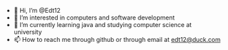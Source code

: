 - 👋 Hi, I’m @Edt12
- 👀 I’m interested in computers and software development
- 🌱 I’m currently learning java and studying computer science at university
- 📫 How to reach me through github or through email at edt12@duck.com

<!---
Edt12/Edt12 is a ✨ special ✨ repository because its `README.md` (this file) appears on your GitHub profile.
You can click the Preview link to take a look at your changes.
--->
